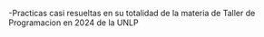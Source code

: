 -Practicas casi resueltas en su totalidad de la materia de Taller de Programacion en 2024 de la UNLP
